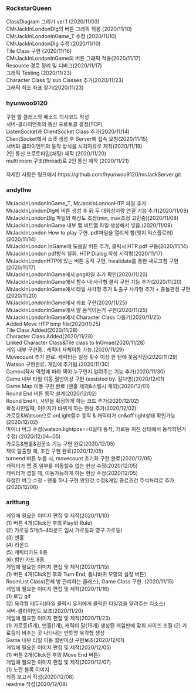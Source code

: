 ### RockstarQueen
<RockstarQueen>
<p>
 ClassDiagram 그리기 ver.1 (2020/11/03)<br>
 CMrJackInLondonDlg의 버튼 그래픽 적용 (2020/11/10)<br>
 CMrJackInLondonInGame_T 수정 (2020/11/10)<br>
 CMrJackInLondonDlg 수정 (2020/11/10)<br>
 Tile Class 구현 (2020/11/16)<br>
 CMrJackInLondonInGame의 버튼 그래픽 적용(2020/11/17)<br>
 Resource 경로 정리 및 디버그(2020/11/17)<br>
 그래픽 Testing (2020/11/23)<br>
 Character Class 및 sub Classes 추가(2020/11/23)<br>
 그래픽 최초 좌표 찾기(2020/11/23)<br>
</p>
  
### hyunwoo9120
<hyunwoo9120>
<p>
구현 할 클래스와 메소드 의사코드 작성<br>
서버-클라이언트의 통신 프로토콜 결정(TCP)<br>
ListenSocket과 ClientSocket Class 추가(2020/11/14)<br>
ClientSocket에서 소켓 생성 후 Server에 접속 요청(2020/11/15)<br>
서버와 클라이언트의 동작 방식을 시각자료로 제작(2020/11/19)<br>
2인 통신 프로토타입(채팅) 제작 (2020/11/20)<br>
multi room 구조(thread)로 2인 통신 제작 (2020/11/21)<br>
<br>자세한 사항은 링크에서 
https://github.com/hyunwoo9120/mrJackServer.git
</p>

  
### andylhw
<andylhw>
<p>
  MrJackInLondonInGame_T, MrJackInLondonHTP 파일 추가<br>
  MrJackInLondonDlg에 버튼 생성 후 뒤 두 대화상자랑 연결 기능 추가(2020/11/08)<br>
  MrJackInLondonDlg 파일의 해상도 조정(min, max조정 고민중)(2020/11/08)<br>
  MrJackInLondonInGame 내부 맵 비트맵 파일 생성해서 넣음.(2020/11/09)<br>
  MrJackInLondon How to play 구현. pdf파일을 열리게 함(엣지 익스플로러) (2020/11/14)<br>
  MrJackInLondon InGame에 도움말 버튼 추가, 클릭시 HTP.pdf 구동(2020/11/14)<br>
  MrJackInLondon pdf방식 철회. HTP Dialog 작성 시작함(2020/11/17)<br>
  MrJackInLondonHTP에 있는 버튼 동작 구현, Invalidate를 통한 새로고침 구현(2020/11/17)<br>
  MrJackInLondonInGame에서 png파일 추가 확인(2020/11/20)<br>
  MrJackInLondonInGame에서 함수 내 사각형 클릭 구현 기능 추가(2020/11/20)<br>
  MrJackInLondonInGame에서 타일 사각형 추가 & 출구 사각형 추가 + 충돌판정 구현(2020/11/20)<br>
  MrJackInLondonInGame에서 좌표 구현(2020/11/25)<br>
  MrJackInLondonInGame에서 말 움직이는거 구현(2020/11/25)<br>
  MrJackInLondonInGame에서 Character Class 다듬기(2020/11/25)<br>
  Added Move HTP bmp file(2020/11/25)<br>
  Tile Class Added(2020/11/28)<br>
  Character Class Added(2020/11/28)<br>
  Linked Character Class&Tile class to InGmae(2020/11/28)<br>
  게임 내부 구현중.. 캐릭터 자체이동 가능.(2020/11/29)<br>
  Movecount 추가 완료. 캐릭터는 일정 횟수 이상 한 턴에 못움직임(2020/11/29)<br>
  Watson 구현완료. 게임에 추가됨.(2020/11/30)<br>
  Game시작시 역할에 따라 잭이 누구인지 알려주는 기능 추가(2020/11/30)<br>
  Game 내부 타일 이동 절반이상 구현 (assisted by. 길다영)(2020/12/01)<br>
  Game Map 이동 구현 완료 (맨홀 제외&스텔시 제외)(2020/12/01)<br>
  Round End 버튼 동작 설계(2020/12/02)<br>
  Round End시, 시민을 확정하게 하는 코드 추가(2020/12/02)<br>
  확정시민일때, 이미지가 바뀌게 하는 현상 추가(2020/12/02)<br>
  가로등&Watson으로 onLight함수 동작 & 캐릭터가 on&off light상태 확인가능(2020/12/02)<br>
  마이너 버그 수정(watson.lightpos==0일때 동작, 가로등 꺼진 상태에서 동작하던거 수정) (2020/12/04~05)<br>
  가로등&맨홀&검문소 기능 구현 완료(2020/12/05)<br>
  잭이 탈출할 때, 조건 구현 완료(2020/12/05)<br>
  turnend 버튼 누를 시, movecount 초기화 구현 완료(2020/12/05)<br>
  캐릭터가 맵 중 일부를 이동할수 없는 현상 수정(2020/12/05)<br>
  캐릭터가 겹칠 때, 이동가능하게 하는 현상 수정(2020/12/05)<br>
  자잘한 버그 수정 - 맨홀 하나 구현 안된것 수정&게임 종료조건 주석처리로 추가(2020/12/06)<br>
</p>
  
### arittung
<arittung>
<p>
 게임에 필요한 이미지 편집 및 제작(2020/11/10)<br>
  (1) 버튼 4개(Click전 후의 Play와 Rule)<br>
  (2) 가로등 5개(1~4라운드 임시 가로등과 영구 가로등)<br> 
  (3) 맨홀 <br>
  (4) 라운드<br>
  (5) 캐릭터카드 8종<br>
  (6) 범인 카드 8종<br>
 게임에 필요한 이미지 편집 및 제작(2020/11/15)<br>
  (1) 버튼 4개(Click전 후의 Turn End, 톱니바퀴 모양의 설정 버튼)<br>
 RoomList Class(전체 방 관리하는 클래스), Game Class 구현. (2020/11/15)<br>
 게임에 필요한 이미지 편집 및 제작(2020/11/16)<br>
  (1) 로딩 gif<br>
  (2) 육각형 테두리(타일 클릭시 유저에게 클릭한 타일임을 알려주는 리소스)<br>
 서버-클라이언트 보조(2020/11/20)<br>
 게임에 필요한 이미지 편집 및 제작(2020/11/23)<br>
  (1) 가로등(5개), 맨홀(1개), 캐릭터 말(16개) 생성된 게임판에 맞춰 사이즈 조절
  (2) 가로등이 비추는 곳 나타내는 반투명 육각형 생성<br>
  Game 내부 타일 이동 절반이상 구현보조(2020/12/01)<br>
  게임에 필요한 이미지 편집 및 제작(2020/12/05)<br>
  (1) 버튼 2개(Click전 후의 Move End 버튼)<br>
  게임에 필요한 이미지 편집 및 제작(2020/12/07)<br>
  (1) 노란 블록 이미지<br>
  최종 보고서 작성(2020/12/08)<br>
  readme 작성(2020/12/08)<br>
</p>
